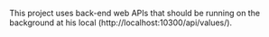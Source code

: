 This project uses back-end web APIs that should be running on the background at his local
(http://localhost:10300/api/values/).
